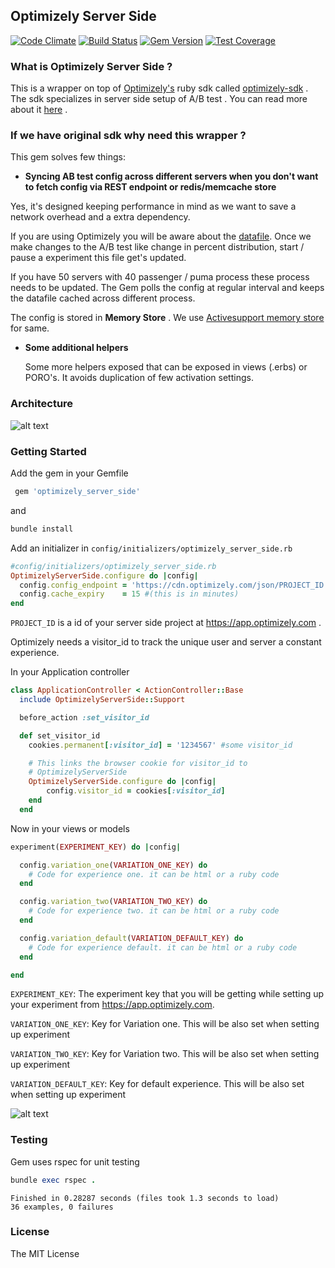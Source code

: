 ## Optimizely Server Side

[![Code Climate](https://codeclimate.com/github/ankit8898/optimizely_config_provider/badges/gpa.svg)](https://codeclimate.com/github/ankit8898/optimizely_config_provider) [![Build Status](https://travis-ci.org/ankit8898/optimizely_server_side.svg?branch=master)](https://travis-ci.org/ankit8898/optimizely_server_side)
[![Gem Version](https://badge.fury.io/rb/optimizely_server_side.svg)](https://badge.fury.io/rb/optimizely_server_side)
[![Test Coverage](https://codeclimate.com/github/ankit8898/optimizely_config_provider/badges/coverage.svg)](https://codeclimate.com/github/ankit8898/optimizely_config_provider/coverage)

### What is Optimizely Server Side ?

This is a wrapper on top of [Optimizely's](https://app.optimizely.com/projects) ruby sdk called [optimizely-sdk](https://github.com/optimizely/ruby-sdk) . The sdk specializes in server side setup of A/B test . You can read more about it [here](http://developers.optimizely.com/server/introduction/index.html) .

### If we have original sdk why need this wrapper ?

This gem solves few things:

 - **Syncing AB test config across different servers when you don't want to fetch config via REST endpoint or redis/memcache store**

  Yes, it's designed keeping performance in mind as we want to save a network overhead and a extra dependency.

  If you are using Optimizely you will be aware about the [datafile](http://developers.optimizely.com/server/reference/index.html#datafile). Once we make changes to the A/B test like change in percent distribution, start / pause a experiment this file get's updated.

  If you have 50 servers with 40 passenger / puma process these process needs to be updated.  The Gem polls the config at regular interval and keeps the datafile cached across different process.

  The config is stored in **Memory Store** . We use [Activesupport memory store](http://api.rubyonrails.org/classes/ActiveSupport/Cache/MemoryStore.html) for same.

* **Some additional helpers**

  Some more helpers exposed that can be exposed in views (.erbs) or PORO's.  It avoids duplication of few activation settings.

### Architecture

![alt text](https://github.com/ankit8898/optimizely_server_side/blob/master/docs/general_architecture.png
 "Architecture")

### Getting Started

Add the gem in your Gemfile

```ruby
 gem 'optimizely_server_side'
```

and

```ruby
bundle install
```

Add an initializer in `config/initializers/optimizely_server_side.rb`

```ruby
#config/initializers/optimizely_server_side.rb
OptimizelyServerSide.configure do |config|
  config.config_endpoint = 'https://cdn.optimizely.com/json/PROJECT_ID.json'
  config.cache_expiry    = 15 #(this is in minutes)
end

```
`PROJECT_ID` is a id of your  server side project at https://app.optimizely.com .


Optimizely needs a visitor_id to track the unique user and server a constant experience.  

In your Application controller

```ruby
class ApplicationController < ActionController::Base
  include OptimizelyServerSide::Support

  before_action :set_visitor_id

  def set_visitor_id
    cookies.permanent[:visitor_id] = '1234567' #some visitor_id

    # This links the browser cookie for visitor_id to
    # OptimizelyServerSide
    OptimizelyServerSide.configure do |config|  
        config.visitor_id = cookies[:visitor_id]
    end
  end

```

Now in your views or models


```ruby
experiment(EXPERIMENT_KEY) do |config|

  config.variation_one(VARIATION_ONE_KEY) do
    # Code for experience one. it can be html or a ruby code
  end

  config.variation_two(VARIATION_TWO_KEY) do
    # Code for experience two. it can be html or a ruby code
  end

  config.variation_default(VARIATION_DEFAULT_KEY) do
    # Code for experience default. it can be html or a ruby code
  end

end
```

`EXPERIMENT_KEY`: The experiment key that you will be getting while setting up your experiment from https://app.optimizely.com.

`VARIATION_ONE_KEY`: Key for Variation one. This will be also set when setting up experiment

`VARIATION_TWO_KEY`: Key for Variation two. This will be also set when setting up experiment

`VARIATION_DEFAULT_KEY`: Key for default experience. This will be also set when setting up experiment

![alt text](https://github.com/ankit8898/optimizely_server_side/blob/master/docs/screenshot.png "Logo Title Text 1")

### Testing

Gem uses rspec for unit testing

```ruby
bundle exec rspec .
```

```
Finished in 0.28287 seconds (files took 1.3 seconds to load)
36 examples, 0 failures
```

### License

The MIT License
